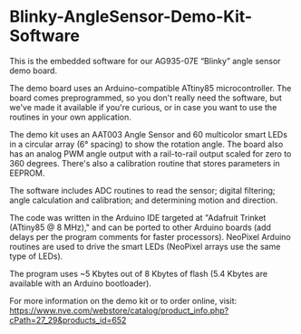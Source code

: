 # Blinky-AngleSensor-Demo-Kit-Software
This is the embedded software for our AG935-07E “Blinky” angle sensor 
demo board.

The demo board uses an Arduino-compatible ATtiny85 microcontroller.
The board comes preprogrammed, so you don't really need the software, 
but we've made it available if you're curious, or in case you want to use 
the routines in your own application.

The demo kit uses an AAT003 Angle Sensor and 60 multicolor smart LEDs 
in a circular array (6° spacing) to show the rotation angle. 
The board also has an analog PWM angle output with a rail-to-rail output 
scaled for zero to 360 degrees. There's also a calibration routine 
that stores parameters in EEPROM.

The software includes ADC routines to read the sensor; digital filtering; 
angle calculation and calibration; and determining motion and direction.

The code was written in the Arduino IDE targeted at "Adafruit Trinket 
(ATtiny85 @ 8 MHz)," and can be ported to other Arduino boards 
(add delays per the program comments for faster processors). 
NeoPixel Arduino routines are used to drive the smart LEDs (NeoPixel arrays use the same type of LEDs).

The program uses ~5 Kbytes out of 8 Kbytes of flash 
(5.4 Kbytes are available with an Arduino bootloader).

For more information on the demo kit or to order online, visit:
https://www.nve.com/webstore/catalog/product_info.php?cPath=27_29&products_id=652
